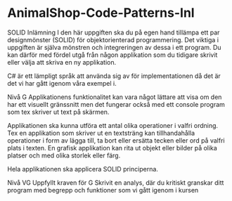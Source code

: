 # AnimalShop-Code-Patterns-Inl

SOLID Inlämning
I den här uppgiften ska du på egen hand tillämpa ett par designmönster (SOLID) för objektorienterad programmering. Det viktiga i uppgiften är själva mönstren och integreringen av dessa i ett program. Du kan därför med fördel utgå från någon applikation som du tidigare skrivit eller välja att skriva en ny applikation.

C# är ett lämpligt språk att använda sig av för implementationen då det är det vi har gått igenom våra exempel i.

Nivå G
Applikationens funktionalitet kan vara något lättare att visa om den har ett visuellt gränssnitt men det fungerar också med ett console program som tex skriver ut text på skärmen.

Applikationen ska kunna utföra ett antal olika operationer i valfri ordning. Tex en applikation som skriver ut en textsträng kan tillhandahålla operationer i form av lägga till, ta bort eller ersätta tecken eller ord på valfri plats i texten. En grafisk applikation kan rita ut objekt eller bilder på olika platser och med olika storlek eller färg.

Hela applikationen ska applicera SOLID principerna.

Nivå VG
Uppfyllt kraven för G
Skrivit en analys, där du kritiskt granskar ditt program med begrepp och funktioner som vi gått igenom i kursen
